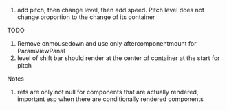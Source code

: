 1. add pitch, then change level, then add speed. Pitch level does not change proportion to the change of its container

TODO
1. Remove onmousedown and use only aftercomponentmount for ParamViewPanal
2. level of shift bar should render at the center of container at the start for pitch

Notes
1. refs are only not null for components that are actually rendered, important esp when there are conditionally rendered components
